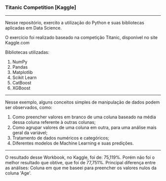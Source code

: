 ### Titanic Competition [Kaggle]
---
Nesse repositório, exercito a utilização do Python e suas bibliotecas aplicadas em Data Science.

O exercício foi realizado baseado na competição Titanic, disponível no site Kaggle.com

Bibliotecas utilizadas:
1) NumPy
2) Pandas
3) Matplotlib
4) Scikit Learn
5) CatBoost
6) XGBoost
---
Nesse exemplo, alguns conceitos simples de manipulação de dados podem ser observados, como:
1) Como preencher valores em branco de uma coluna baseado na média dessa coluna referente à outras colunas;
2) Como agrupar valores de uma coluna em outra, para uma análise mais geral da variável;
3) Tratamento de dados numéricos e categóricos;
4) Diferentes modelos de Machine Learning e suas predições.
---
O resultado desse Workbook, no Kaggle, foi de: 75,119%.
Porém não foi o melhor resultado que obtive, que foi de 77,751%.
Principal diferença entre as análises: Coluna em que me baseei para preencher os valores nulos da coluna 'Age'.
